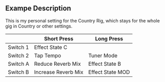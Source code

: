 ## Exampe Description

This is my personal setting for the Country Rig, which stays for the whole gig in Country or other settings.

|            | Short Press              | Long Press                                       |
|------------|--------------------------|--------------------------------------------------|
| Switch 1   | Effect State C           |                                                  |
| Switch 2   | Tap Tempo                | Tuner Mode                                       |
| Switch A   | Reduce Reverb Mix        | Effect State B                                   |
| Switch B   | Increase Reverb Mix      | Effect State MOD                                 |

